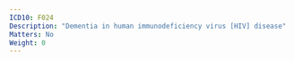 ```yaml
---
ICD10: F024
Description: "Dementia in human immunodeficiency virus [HIV] disease"
Matters: No
Weight: 0
---
```


